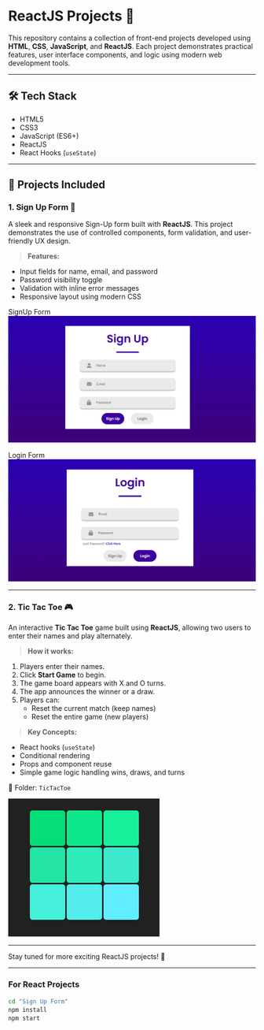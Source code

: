# ReactJS Projects 🚀

This repository contains a collection of front-end projects developed using **HTML**, **CSS**, **JavaScript**, and **ReactJS**. Each project demonstrates practical features, user interface components, and logic using modern web development tools.

---

## 🛠️ Tech Stack

- HTML5
- CSS3
- JavaScript (ES6+)
- ReactJS
- React Hooks (`useState`)

---

## 🔢 Projects Included
### 1. Sign Up Form 📄

A sleek and responsive Sign-Up form built with **ReactJS**. This project demonstrates the use of controlled components, form validation, and user-friendly UX design.

> **Features:**
- Input fields for name, email, and password
- Password visibility toggle
- Validation with inline error messages
- Responsive layout using modern CSS

SignUp Form 
![SignUp](./SignUpForm/Sign%20Up.png)

Login Form
![Login](./SignUpForm/Login.png)

---

### 2. Tic Tac Toe 🎮

An interactive **Tic Tac Toe** game built using **ReactJS**, allowing two users to enter their names and play alternately.

> **How it works:**
1. Players enter their names.
2. Click **Start Game** to begin.
3. The game board appears with X and O turns.
4. The app announces the winner or a draw.
5. Players can:
   - Reset the current match (keep names)
   - Reset the entire game (new players)

> **Key Concepts:**
- React hooks (`useState`)
- Conditional rendering
- Props and component reuse
- Simple game logic handling wins, draws, and turns

📂 Folder: `TicTacToe`

![Tic Tac Toe Preview](./TicTacToe/public/icon.png) <!-- Replace with a better image if needed -->

---

Stay tuned for more exciting ReactJS projects! 🌱

***

### For React Projects

```bash
cd "Sign Up Form"
npm install
npm start
